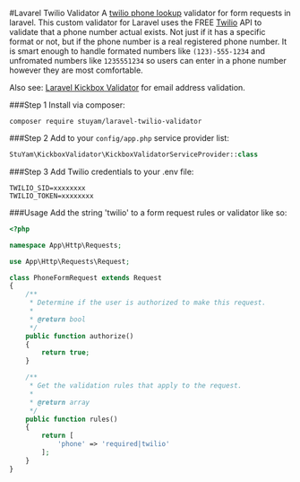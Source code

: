#Lavarel Twilio Validator
A [twilio phone lookup](https://www.twilio.com/lookup) validator for form requests in laravel.
This custom validator for Laravel uses the FREE [Twilio](https://www.twilio.com/lookup) API to validate that a phone number actual exists. Not just if it has a specific format or not, but if the phone number is a real registered phone number. It is smart enough to handle formated numbers like ```(123)-555-1234``` and unfromated numbers like ```1235551234``` so users can enter in a phone number however they are most comfortable.

Also see: [Laravel Kickbox Validator](https://github.com/stuyam/laravel-kickbox-validator) for email address validation.

###Step 1
Install via composer:

```
composer require stuyam/laravel-twilio-validator
```

###Step 2
Add to your ```config/app.php``` service provider list:

```php
StuYam\KickboxValidator\KickboxValidatorServiceProvider::class
```

###Step 3
Add Twilio credentials to your .env file:

```
TWILIO_SID=xxxxxxxx
TWILIO_TOKEN=xxxxxxxx
```


###Usage
Add the string 'twilio' to a form request rules or validator like so:

```php
<?php

namespace App\Http\Requests;

use App\Http\Requests\Request;

class PhoneFormRequest extends Request
{
    /**
     * Determine if the user is authorized to make this request.
     *
     * @return bool
     */
    public function authorize()
    {
        return true;
    }

    /**
     * Get the validation rules that apply to the request.
     *
     * @return array
     */
    public function rules()
    {
        return [
            'phone' => 'required|twilio'
        ];
    }
}

```
